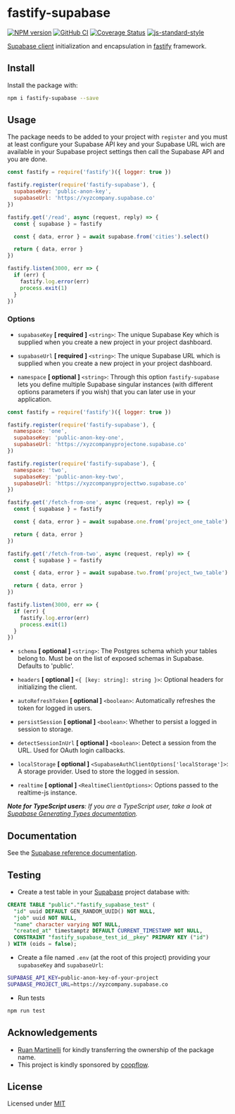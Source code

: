 # fastify-supabase

[![NPM version](https://img.shields.io/npm/v/fastify-supabase.svg?style=flat)](https://www.npmjs.com/package/fastify-supabase)
[![GitHub CI](https://github.com/coopflow/fastify-supabase/workflows/GitHub%20CI/badge.svg)](https://github.com/coopflow/fastify-supabase/actions?workflow=GitHub+CI)
[![Coverage Status](https://coveralls.io/repos/github/coopflow/fastify-supabase/badge.svg?branch=main)](https://coveralls.io/github/coopflow/fastify-supabase?branch=main)
[![js-standard-style](https://img.shields.io/badge/code%20style-standard-brightgreen.svg?style=flat)](http://standardjs.com/)

[Supabase client](https://github.com/supabase/supabase-js) initialization and encapsulation in [fastify](https://github.com/fastify/fastify) framework.

## Install

Install the package with:
```sh
npm i fastify-supabase --save
```


## Usage

The package needs to be added to your project with `register` and you must at least configure your Supabase API key and your Supabase URL wich are available in your Supabase project settings then call the Supabase API and you are done.
```js
const fastify = require('fastify')({ logger: true })

fastify.register(require('fastify-supabase'), {
  supabaseKey: 'public-anon-key',
  supabaseUrl: 'https://xyzcompany.supabase.co'
})

fastify.get('/read', async (request, reply) => {
  const { supabase } = fastify

  const { data, error } = await supabase.from('cities').select()

  return { data, error }
})

fastify.listen(3000, err => {
  if (err) {
    fastify.log.error(err)
    process.exit(1)
  }
})
```

### Options

* `supabaseKey` **[ required ]** `<string>`: The unique Supabase Key which is supplied when you create a new project in your project dashboard.

* `supabaseUrl` **[ required ]** `<string>`: The unique Supabase URL which is supplied when you create a new project in your project dashboard.

* `namespace` **[ optional ]** `<string>`: Through this option `fastify-supabase` lets you define multiple Supabase singular instances (with different options parameters if you wish) that you can later use in your application.
```js
const fastify = require('fastify')({ logger: true })

fastify.register(require('fastify-supabase'), {
  namespace: 'one',
  supabaseKey: 'public-anon-key-one',
  supabaseUrl: 'https://xyzcompanyprojectone.supabase.co'
})

fastify.register(require('fastify-supabase'), {
  namespace: 'two',
  supabaseKey: 'public-anon-key-two',
  supabaseUrl: 'https://xyzcompanyprojecttwo.supabase.co'
})

fastify.get('/fetch-from-one', async (request, reply) => {
  const { supabase } = fastify

  const { data, error } = await supabase.one.from('project_one_table').select()

  return { data, error }
})

fastify.get('/fetch-from-two', async (request, reply) => {
  const { supabase } = fastify

  const { data, error } = await supabase.two.from('project_two_table').select()

  return { data, error }
})

fastify.listen(3000, err => {
  if (err) {
    fastify.log.error(err)
    process.exit(1)
  }
})
```

* `schema` **[ optional ]** `<string>`: The Postgres schema which your tables belong to. Must be on the list of exposed schemas in Supabase. Defaults to 'public'.

* `headers` **[ optional ]** `<{ [key: string]: string }>`: Optional headers for initializing the client.

* `autoRefreshToken` **[ optional ]** `<boolean>`: Automatically refreshes the token for logged in users.

* `persistSession` **[ optional ]** `<boolean>`: Whether to persist a logged in session to storage.

* `detectSessionInUrl` **[ optional ]** `<boolean>`: Detect a session from the URL. Used for OAuth login callbacks.

* `localStorage` **[ optional ]** `<SupabaseAuthClientOptions['localStorage']>`: A storage provider. Used to store the logged in session.

* `realtime` **[ optional ]** `<RealtimeClientOptions>`: Options passed to the realtime-js instance.

*__Note for TypeScript users__: If you are a TypeScript user, take a look at [Supabase Generating Types documentation](https://supabase.io/docs/reference/javascript/generating-types).*

## Documentation

See the [Supabase reference documentation](https://supabase.io/docs/reference/javascript/supabase-client).

## Testing

- Create a test table in your [Supabase](https://app.supabase.io) project database with:
```SQL
CREATE TABLE "public"."fastify_supabase_test" (
  "id" uuid DEFAULT GEN_RANDOM_UUID() NOT NULL,
  "job" uuid NOT NULL,
  "name" character varying NOT NULL,
  "created_at" timestamptz DEFAULT CURRENT_TIMESTAMP NOT NULL,
  CONSTRAINT "fastify_supabase_test_id__pkey" PRIMARY KEY ("id")
) WITH (oids = false);
```
- Create a file named `.env` (at the root of this project) providing your `supabaseKey` and `supabaseUrl`:
```sh
SUPABASE_API_KEY=public-anon-key-of-your-project
SUPABASE_PROJECT_URL=https://xyzcompany.supabase.co
```
- Run tests
```sh
npm run test
```

## Acknowledgements

- [Ruan Martinelli](https://ruanmartinelli.com/) for kindly transferring the ownership of the package name.
- This project is kindly sponsored by [coopflow](https://www.coopflow.com).


## License

Licensed under [MIT](https://github.com/coopflow/fastify-supabase/blob/main/LICENSE)
